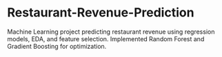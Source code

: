 # Restaurant-Revenue-Prediction
Machine Learning project predicting restaurant revenue using regression models, EDA, and feature selection. Implemented Random Forest and Gradient Boosting for optimization.
